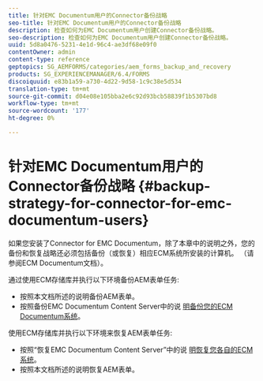 ```yaml
---
title: 针对EMC Documentum用户的Connector备份战略
seo-title: 针对EMC Documentum用户的Connector备份战略
description: 检查如何为EMC Documentum用户创建Connector备份战略。
seo-description: 检查如何为EMC Documentum用户创建Connector备份战略。
uuid: 5d8a0476-5231-4e1d-96c4-ae3df68e09f0
contentOwner: admin
content-type: reference
geptopics: SG_AEMFORMS/categories/aem_forms_backup_and_recovery
products: SG_EXPERIENCEMANAGER/6.4/FORMS
discoiquuid: e83b1a59-a730-4d22-9d58-1c9c38e5d534
translation-type: tm+mt
source-git-commit: d04e08e105bba2e6c92d93bcb58839f1b5307bd8
workflow-type: tm+mt
source-wordcount: '177'
ht-degree: 0%

---
```



# 针对EMC Documentum用户的Connector备份战略 {#backup-strategy-for-connector-for-emc-documentum-users}

如果您安装了Connector for EMC Documentum，除了本章中的说明之外，您的备份和恢复战略还必须包括备份（或恢复）相应ECM系统所安装的计算机。 （请参阅ECM Documentum文档）。

通过使用ECM存储库并执行以下环境备份AEM表单任务:

* 按照本文档所述的说明备份AEM表单。
* 按照备份EMC Documentum Content Server中的说 [明备份您的ECM Documentum系统](/help/forms/using/admin-help/backing-recovering-emc-documentum-repository.md#back-up-the-emc-documentum-content-server)。

使用ECM存储库并执行以下环境来恢复AEM表单任务:

* 按照“恢复EMC Documentum Content Server”中的说 [明恢复您各自的ECM系统](/help/forms/using/admin-help/backing-recovering-emc-documentum-repository.md#restore-the-emc-documentum-content-server)。
* 按照本文档所述的说明恢复AEM表单。

